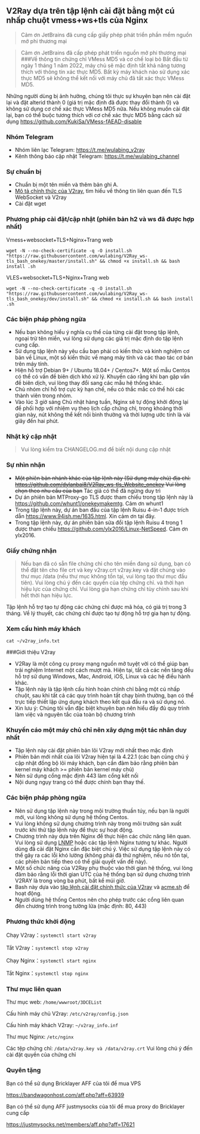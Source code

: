 ## V2Ray dựa trên tập lệnh cài đặt bằng một cú nhấp chuột vmess+ws+tls của Nginx

> Cảm ơn JetBrains đã cung cấp giấy phép phát triển phần mềm nguồn mở phi thương mại

> Cảm ơn JetBrains đã cấp phép phát triển nguồn mở phi thương mại
###Về thông tin chứng chỉ VMess MD5 và cơ chế loại bỏ
> Bắt đầu từ ngày 1 tháng 1 năm 2022, máy chủ sẽ mặc định tắt khả năng tương thích với thông tin xác thực MD5. Bất kỳ máy khách nào sử dụng xác thực MD5 sẽ không thể kết nối với máy chủ đã tắt xác thực VMess MD5.

Những người dùng bị ảnh hưởng, chúng tôi thực sự khuyên bạn nên cài đặt lại và đặt alterid thành 0 (giá trị mặc định đã được thay đổi thành 0) và không sử dụng cơ chế xác thực VMess MD5 nữa.
Nếu không muốn cài đặt lại, bạn có thể buộc tương thích với cơ chế xác thực MD5 bằng cách sử dụng https://github.com/KukiSa/VMess-fAEAD-disable

### Nhóm Telegram
* Nhóm liên lạc Telegram: https://t.me/wulabing_v2ray
* Kênh thông báo cập nhật Telegram: https://t.me/wulabing_channel

### Sự chuẩn bị
* Chuẩn bị một tên miền và thêm bản ghi A.
* [Mô tả chính thức của V2ray](https://www.v2ray.com/), tìm hiểu về thông tin liên quan đến TLS WebSocket và V2ray
* Cài đặt wget

### Phương pháp cài đặt/cập nhật (phiên bản h2 và ws đã được hợp nhất)
Vmess+websocket+TLS+Nginx+Trang web
```
wget -N --no-check-certificate -q -O install.sh "https://raw.githubusercontent.com/wulabing/V2Ray_ws-tls_bash_onekey/master/install.sh" && chmod +x install.sh && bash install .sh
```

VLES+websocket+TLS+Nginx+Trang web
```
wget -N --no-check-certificate -q -O install.sh "https://raw.githubusercontent.com/wulabing/V2Ray_ws-tls_bash_onekey/dev/install.sh" && chmod +x install.sh && bash install .sh
```

### Các biện pháp phòng ngừa
* Nếu bạn không hiểu ý nghĩa cụ thể của từng cài đặt trong tập lệnh, ngoại trừ tên miền, vui lòng sử dụng các giá trị mặc định do tập lệnh cung cấp.
* Sử dụng tập lệnh này yêu cầu bạn phải có kiến ​​thức và kinh nghiệm cơ bản về Linux, một số kiến ​​thức về mạng máy tính và các thao tác cơ bản trên máy tính.
* Hiện hỗ trợ Debian 9+ / Ubuntu 18.04+ / Centos7+. Một số mẫu Centos có thể có vấn đề biên dịch khó xử lý. Khuyến cáo rằng khi bạn gặp vấn đề biên dịch, vui lòng thay đổi sang các mẫu hệ thống khác.
* Chủ nhóm chỉ hỗ trợ cực kỳ hạn chế, nếu có thắc mắc có thể hỏi các thành viên trong nhóm.
* Vào lúc 3 giờ sáng Chủ nhật hàng tuần, Nginx sẽ tự động khởi động lại để phối hợp với nhiệm vụ theo lịch cấp chứng chỉ, trong khoảng thời gian này, nút không thể kết nối bình thường và thời lượng ước tính là vài giây đến hai phút.

### Nhật ký cập nhật
> Vui lòng kiểm tra CHANGELOG.md để biết nội dung cập nhật

### Sự nhìn nhận
* ~~Một phiên bản nhánh khác của tập lệnh này (Sử dụng máy chủ) địa chỉ: https://github.com/dylanbai8/V2Ray_ws-tls_Website_onekey Vui lòng chọn theo nhu cầu của bạn~~ Tác giả có thể đã ngừng duy trì
* Dự án phiên bản MTProxy-go TLS được tham chiếu trong tập lệnh này là https://github.com/whunt1/onekeymakemtg. Cảm ơn whunt1
* Trong tập lệnh này, dự án ban đầu của tập lệnh Ruisu 4-in-1 được trích dẫn https://www.94ish.me/1635.html. Xin cảm ơn tại đây.
* Trong tập lệnh này, dự án phiên bản sửa đổi tập lệnh Ruisu 4 trong 1 được tham chiếu https://github.com/ylx2016/Linux-NetSpeed. Cảm ơn ylx2016.

### Giấy chứng nhận
> Nếu bạn đã có sẵn file chứng chỉ cho tên miền đang sử dụng, bạn có thể đặt tên cho file crt và key v2ray.crt v2ray.key và đặt chúng vào thư mục /data (nếu thư mục không tồn tại, vui lòng tạo thư mục đầu tiên). Vui lòng chú ý đến các quyền của tệp chứng chỉ. và thời hạn hiệu lực của chứng chỉ. Vui lòng gia hạn chứng chỉ tùy chỉnh sau khi hết thời hạn hiệu lực.

Tập lệnh hỗ trợ tạo tự động các chứng chỉ được mã hóa, có giá trị trong 3 tháng. Về lý thuyết, các chứng chỉ được tạo tự động hỗ trợ gia hạn tự động.

### Xem cấu hình máy khách
`cat ~/v2ray_info.txt`

###Giới thiệu V2ray

* V2Ray là một công cụ proxy mạng nguồn mở tuyệt vời có thể giúp bạn trải nghiệm Internet một cách mượt mà. Hiện tại, tất cả các nền tảng đều hỗ trợ sử dụng Windows, Mac, Android, iOS, Linux và các hệ điều hành khác.
* Tập lệnh này là tập lệnh cấu hình hoàn chỉnh chỉ bằng một cú nhấp chuột, sau khi tất cả các quy trình hoàn tất chạy bình thường, bạn có thể trực tiếp thiết lập ứng dụng khách theo kết quả đầu ra và sử dụng nó.
* Xin lưu ý: Chúng tôi vẫn đặc biệt khuyên bạn nên hiểu đầy đủ quy trình làm việc và nguyên tắc của toàn bộ chương trình

### Khuyến cáo một máy chủ chỉ nên xây dựng một tác nhân duy nhất
* Tập lệnh này cài đặt phiên bản lõi V2ray mới nhất theo mặc định
* Phiên bản mới nhất của lõi V2ray hiện tại là 4.22.1 (các bạn cũng chú ý cập nhật đồng bộ lõi máy khách, bạn cần đảm bảo rằng phiên bản kernel máy khách >= phiên bản kernel máy chủ)
* Nên sử dụng cổng mặc định 443 làm cổng kết nối
* Nội dung ngụy trang có thể được chính bạn thay thế.

### Các biện pháp phòng ngừa
* Nên sử dụng tập lệnh này trong môi trường thuần túy, nếu bạn là người mới, vui lòng không sử dụng hệ thống Centos.
* Vui lòng không sử dụng chương trình này trong môi trường sản xuất trước khi thử tập lệnh này để thực sự hoạt động.
* Chương trình này dựa trên Nginx để thực hiện các chức năng liên quan. Vui lòng sử dụng [LNMP](https://lnmp.org) hoặc các tập lệnh Nginx tương tự khác. Người dùng đã cài đặt Nginx cần đặc biệt chú ý. Việc sử dụng tập lệnh này có thể gây ra các lỗi khó lường (không phải đã thử nghiệm, nếu nó tồn tại, các phiên bản tiếp theo có thể giải quyết vấn đề này).
* Một số chức năng của V2Ray phụ thuộc vào thời gian hệ thống, vui lòng đảm bảo rằng lỗi thời gian UTC của hệ thống bạn sử dụng chương trình V2RAY là trong vòng ba phút, bất kể múi giờ.
* Bash này dựa vào [tập lệnh cài đặt chính thức của V2ray](https://install.direct/go.sh) và [acme.sh](https://github.com/Neilpang/acme.sh) để hoạt động.
* Người dùng hệ thống Centos nên cho phép trước các cổng liên quan đến chương trình trong tường lửa (mặc định: 80, 443)


### Phương thức khởi động
 Chạy V2ray：`systemctl start v2ray`

Tắt V2ray：`systemctl stop v2ray`

Chạy Nginx：`systemctl start nginx`

Tắt Nginx：`systemctl stop nginx`

### Thư mục liên quan

Thư mục web: `/home/wwwroot/3DCEList`

Cấu hình máy chủ V2ray: `/etc/v2ray/config.json`

Cấu hình máy khách V2ray: `~/v2ray_info.inf`

Thư mục Nginx: `/etc/nginx`

Các tệp chứng chỉ: `/data/v2ray.key và /data/v2ray.crt` Vui lòng chú ý đến cài đặt quyền của chứng chỉ

### Quyên tặng

Bạn có thể sử dụng Bricklayer AFF của tôi để mua VPS

https://bandwagonhost.com/aff.php?aff=63939

Bạn có thể sử dụng AFF justmysocks của tôi để mua proxy do Bricklayer cung cấp

https://justmysocks.net/members/aff.php?aff=17621
